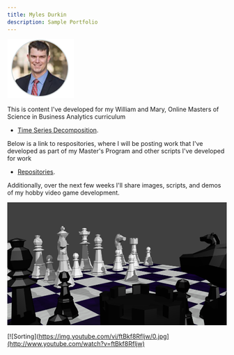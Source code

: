 ```yaml
---
title: Myles Durkin
description: Sample Portfolio
---
```


![My Picture](/pics/Headshot.PNG)

This is content I've developed for my William and Mary, Online Masters of Science in Business Analytics curriculum

- [Time Series Decomposition](/timeseries/index.md).

Below is a link to respositories, where I will be posting work that I've developed as part of my Master's Program and other scripts I've developed for work

- [Repositories](/repos/index.md).

Additionally, over the next few weeks I'll share images, scripts, and demos of my hobby video game development.

![My Picture](/pics/Close_Up.png)

[![Sorting](https://img.youtube.com/vi/ftBkf8Rfljw/0.jpg](http://www.youtube.com/watch?v=ftBkf8Rfljw)
 

